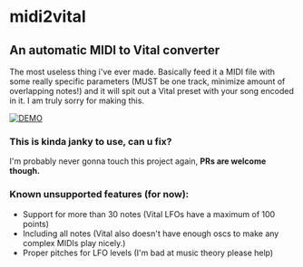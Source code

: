 # midi2vital
## An automatic MIDI to Vital converter

The most useless thing i've ever made. Basically feed it a MIDI file with some really specific parameters (MUST be one track, minimize amount of overlapping notes!)
and it will spit out a Vital preset with your song encoded in it. I am truly sorry for making this.

[![DEMO](https://img.youtube.com/vi/AgG_4bDf9tg/0.jpg)](https://www.youtube.com/watch?v=AgG_4bDf9tg)

### This is kinda janky to use, can u fix?

I'm probably never gonna touch this project again, **PRs are welcome though.**

### Known unsupported features (for now):
- Support for more than 30 notes (Vital LFOs have a maximum of 100 points)
- Including all notes (Vital also doesn't have enough oscs to make any complex MIDIs play nicely.)
- Proper pitches for LFO levels (I'm bad at music theory please help)
